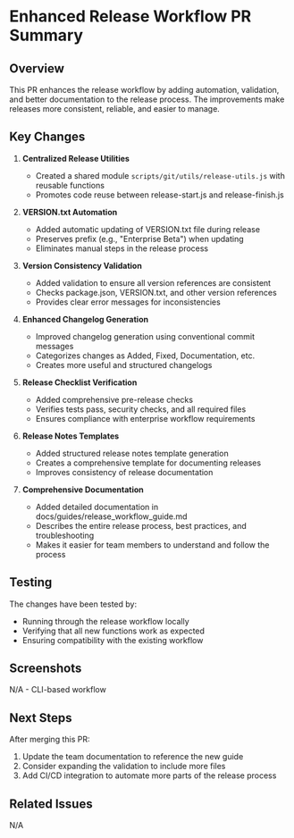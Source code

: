 # Enhanced Release Workflow PR Summary

## Overview

This PR enhances the release workflow by adding automation, validation, and better documentation to the release process. The improvements make releases more consistent, reliable, and easier to manage.

## Key Changes

1. **Centralized Release Utilities**
   - Created a shared module `scripts/git/utils/release-utils.js` with reusable functions
   - Promotes code reuse between release-start.js and release-finish.js

2. **VERSION.txt Automation**
   - Added automatic updating of VERSION.txt file during release
   - Preserves prefix (e.g., "Enterprise Beta") when updating
   - Eliminates manual steps in the release process

3. **Version Consistency Validation**
   - Added validation to ensure all version references are consistent
   - Checks package.json, VERSION.txt, and other version references
   - Provides clear error messages for inconsistencies

4. **Enhanced Changelog Generation**
   - Improved changelog generation using conventional commit messages
   - Categorizes changes as Added, Fixed, Documentation, etc.
   - Creates more useful and structured changelogs

5. **Release Checklist Verification**
   - Added comprehensive pre-release checks
   - Verifies tests pass, security checks, and all required files
   - Ensures compliance with enterprise workflow requirements

6. **Release Notes Templates**
   - Added structured release notes template generation
   - Creates a comprehensive template for documenting releases
   - Improves consistency of release documentation

7. **Comprehensive Documentation**
   - Added detailed documentation in docs/guides/release_workflow_guide.md
   - Describes the entire release process, best practices, and troubleshooting
   - Makes it easier for team members to understand and follow the process

## Testing

The changes have been tested by:
- Running through the release workflow locally
- Verifying that all new functions work as expected
- Ensuring compatibility with the existing workflow

## Screenshots

N/A - CLI-based workflow

## Next Steps

After merging this PR:
1. Update the team documentation to reference the new guide
2. Consider expanding the validation to include more files
3. Add CI/CD integration to automate more parts of the release process

## Related Issues

N/A